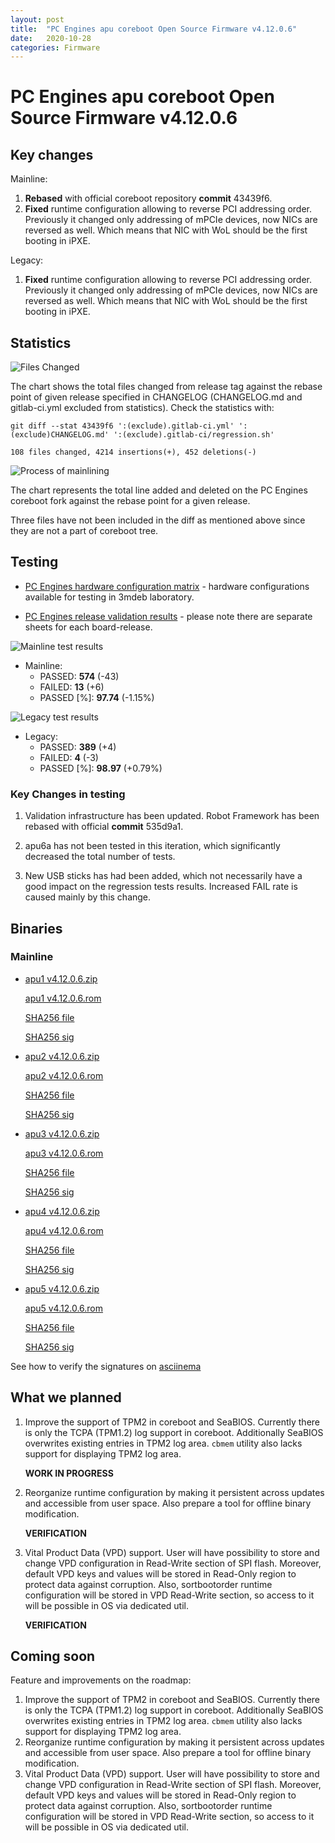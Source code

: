 ```yaml
---
layout: post
title:  "PC Engines apu coreboot Open Source Firmware v4.12.0.6"
date:   2020-10-28
categories: Firmware
---
```

# PC Engines apu coreboot Open Source Firmware v4.12.0.6

## Key changes

Mainline:

1. **Rebased** with official coreboot repository **commit** 43439f6.
2. **Fixed** runtime configuration allowing to reverse PCI addressing order.
Previously it changed only addressing of mPCIe devices, now NICs are reversed as
well. Which means that NIC with WoL should be the first booting in iPXE.

Legacy:
1. **Fixed** runtime configuration allowing to reverse PCI addressing order.
Previously it changed only addressing of mPCIe devices, now NICs are reversed as
well. Which means that NIC with WoL should be the first booting in iPXE.


## Statistics

![Files Changed](https://cloud.3mdeb.com/index.php/s/ZKafJdJojiitT8n/preview)

The chart shows the total files changed from release tag against the rebase
point of given release specified in CHANGELOG (CHANGELOG.md and gitlab-ci.yml
excluded from statistics). Check the statistics with:

```
git diff --stat 43439f6 ':(exclude).gitlab-ci.yml' ':(exclude)CHANGELOG.md' ':(exclude).gitlab-ci/regression.sh'
```

`108 files changed, 4214 insertions(+), 452 deletions(-)`

![Process of mainlining](https://cloud.3mdeb.com/index.php/s/qfAyiq5B42BaTcH/preview)

The chart represents the total line added and deleted on the PC Engines
coreboot fork against the rebase point for a given release.

Three files have not been included in the diff as mentioned above since they are
not a part of coreboot tree.


## Testing

* [PC Engines hardware configuration matrix](https://cloud.3mdeb.com/index.php/s/sakiLj98Zxqz2D3/preview) - hardware configurations available for testing in 3mdeb laboratory.

* [PC Engines release validation results](https://3mdeb.us16.list-manage.com/track/click?u=fce95b885fc13fbf1db611816&id=96d9b426c0&e=16ffa34a09) - please note there are separate sheets for each board-release.

![Mainline test results](https://cloud.3mdeb.com/index.php/s/cyjGHt3RXTgTtN2/preview)

* Mainline:
  * PASSED: **574** (-43)
  * FAILED: **13** (+6)
  * PASSED [%]: **97.74** (-1.15%)

![Legacy test results](https://cloud.3mdeb.com/index.php/s/FtpH5DTRDx5nDDn/preview)

* Legacy:
  * PASSED: **389** (+4)
  * FAILED: **4** (-3)
  * PASSED [%]: **98.97** (+0.79%)

### Key Changes in testing

1. Validation infrastructure has been updated. Robot Framework has been rebased
   with official **commit** 535d9a1.

2. apu6a has not been tested in this iteration, which significantly decreased
   the total number of tests.

3. New USB sticks has had been added, which not necessarily have a good impact
   on the regression tests results. Increased FAIL rate is caused mainly by this
   change.

## Binaries

### Mainline

* [apu1 v4.12.0.6.zip](https://3mdeb.com/open-source-firmware/pcengines/apu1/apu1_v4.12.0.6.zip)

  [apu1 v4.12.0.6.rom](https://3mdeb.com/open-source-firmware/pcengines/apu1/apu1_v4.12.0.6.rom)

  [SHA256 file](https://3mdeb.com/open-source-firmware/pcengines/apu1/apu1_v4.12.0.6.SHA256)

  [SHA256 sig](https://3mdeb.com/open-source-firmware/pcengines/apu1/apu1_v4.12.0.6.SHA256.sig)

* [apu2 v4.12.0.6.zip](https://3mdeb.com/open-source-firmware/pcengines/apu2/apu2_v4.12.0.6.zip)

  [apu2 v4.12.0.6.rom](https://3mdeb.com/open-source-firmware/pcengines/apu2/apu2_v4.12.0.6.rom)

  [SHA256 file](https://3mdeb.com/open-source-firmware/pcengines/apu2/apu2_v4.12.0.6.SHA256)

  [SHA256 sig](https://3mdeb.com/open-source-firmware/pcengines/apu2/apu2_v4.12.0.6.SHA256.sig)

* [apu3 v4.12.0.6.zip](https://3mdeb.com/open-source-firmware/pcengines/apu3/apu3_v4.12.0.6.zip)

  [apu3 v4.12.0.6.rom](https://3mdeb.com/open-source-firmware/pcengines/apu3/apu3_v4.12.0.6.rom)

  [SHA256 file](https://3mdeb.com/open-source-firmware/pcengines/apu3/apu3_v4.12.0.6.SHA256)

  [SHA256 sig](https://3mdeb.com/open-source-firmware/pcengines/apu3/apu3_v4.12.0.6.SHA256.sig)

* [apu4 v4.12.0.6.zip](https://3mdeb.com/open-source-firmware/pcengines/apu4/apu4_v4.12.0.6.zip)

  [apu4 v4.12.0.6.rom](https://3mdeb.com/open-source-firmware/pcengines/apu4/apu4_v4.12.0.6.rom)

  [SHA256 file](https://3mdeb.com/open-source-firmware/pcengines/apu4/apu4_v4.12.0.6.SHA256)

  [SHA256 sig](https://3mdeb.com/open-source-firmware/pcengines/apu4/apu4_v4.12.0.6.SHA256.sig)

* [apu5 v4.12.0.6.zip](https://3mdeb.com/open-source-firmware/pcengines/apu5/apu5_v4.12.0.6.zip)

  [apu5 v4.12.0.6.rom](https://3mdeb.com/open-source-firmware/pcengines/apu5/apu5_v4.12.0.6.rom)

  [SHA256 file](https://3mdeb.com/open-source-firmware/pcengines/apu5/apu5_v4.12.0.6.SHA256)

  [SHA256 sig](https://3mdeb.com/open-source-firmware/pcengines/apu5/apu5_v4.12.0.6.SHA256.sig)

See how to verify the signatures on [asciinema](https://asciinema.org/a/335785)

## What we planned

1. Improve the support of TPM2 in coreboot and SeaBIOS. Currently there is only
   the TCPA (TPM1.2) log support in coreboot. Additionally SeaBIOS overwrites
   existing entries in TPM2 log area. `cbmem` utility also lacks support for
   displaying TPM2 log area.

   **WORK IN PROGRESS**

2. Reorganize runtime configuration by making it persistent across updates and
   accessible from user space. Also prepare a tool for offline binary
   modification.

   **VERIFICATION**

3. Vital Product Data (VPD) support. User will have possibility to store
   and change VPD configuration in Read-Write section of SPI flash. Moreover,
   default VPD keys and values will be stored in Read-Only region to protect
   data against corruption. Also, sortbootorder runtime configuration will be
   stored in VPD Read-Write section, so access to it will be possible in OS
   via dedicated util.

   **VERIFICATION**

## Coming soon

Feature and improvements on the roadmap:

1. Improve the support of TPM2 in coreboot and SeaBIOS. Currently there is only
   the TCPA (TPM1.2) log support in coreboot. Additionally SeaBIOS overwrites
   existing entries in TPM2 log area. `cbmem` utility also lacks support for
   displaying TPM2 log area.
2. Reorganize runtime configuration by making it persistent across updates and
   accessible from user space. Also prepare a tool for offline binary
   modification.
3. Vital Product Data (VPD) support. User will have possibility to store
   and change VPD configuration in Read-Write section of SPI flash. Moreover,
   default VPD keys and values will be stored in Read-Only region to protect
   data against corruption. Also, sortbootorder runtime configuration will be
   stored in VPD Read-Write section, so access to it will be possible in OS
   via dedicated util.
